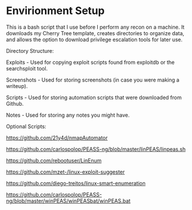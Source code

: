 # Envirionment Setup

This is a bash script that I use before I perform any recon on a machine. It downloads my Cherry Tree template, creates directories to organize data, and allows the option to download privilege escalation tools for later use. 


Directory Structure:

Exploits - Used for copying exploit scripts found from exploitdb or the searchsploit tool.

Screenshots - Used for storing screenshots (in case you were making a writeup).

Scripts - Used for storing automation scripts that were downloaded from Github.

Notes - Used for storing any notes you might have.




Optional Scripts:

https://github.com/21y4d/nmapAutomator

https://github.com/carlospolop/PEASS-ng/blob/master/linPEAS/linpeas.sh

https://github.com/rebootuser/LinEnum

https://github.com/mzet-/linux-exploit-suggester

https://github.com/diego-treitos/linux-smart-enumeration

https://github.com/carlospolop/PEASS-ng/blob/master/winPEAS/winPEASbat/winPEAS.bat
